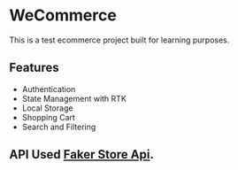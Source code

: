 # WeCommerce

This is a test ecommerce project built for learning purposes.

## Features

- Authentication
- State Management with RTK
- Local Storage
- Shopping Cart
- Search and Filtering

## API Used [Faker Store Api](https://fakestoreapi.com/docs).
